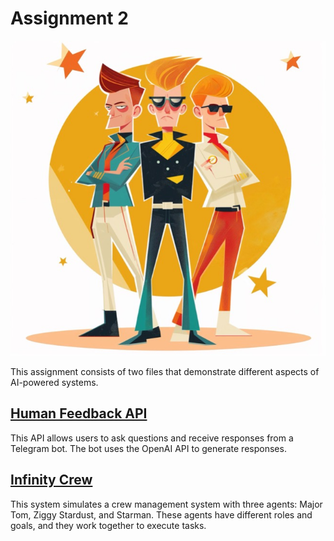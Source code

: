 # Assignment 2
![Crew Management System](https://github.com/Growbotics-AI/solo-unicorn-code/blob/main/week-2/assignment-1/signal-2024-04-14-005458_002.jpeg)

This assignment consists of two files that demonstrate different aspects of AI-powered systems.

## [Human Feedback API](human_feedback_api.py)
This API allows users to ask questions and receive responses from a Telegram bot. The bot uses the OpenAI API to generate responses.

## [Infinity Crew](infinity_crew.py)
This system simulates a crew management system with three agents: Major Tom, Ziggy Stardust, and Starman. These agents have different roles and goals, and they work together to execute tasks.
